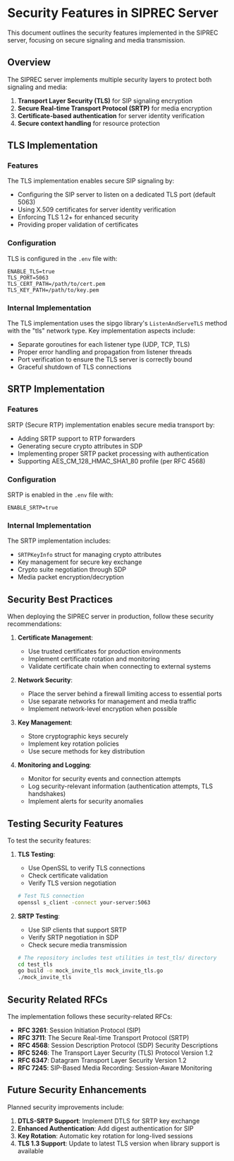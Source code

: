# Security Features in SIPREC Server

This document outlines the security features implemented in the SIPREC server, focusing on secure signaling and media transmission.

## Overview

The SIPREC server implements multiple security layers to protect both signaling and media:

1. **Transport Layer Security (TLS)** for SIP signaling encryption
2. **Secure Real-time Transport Protocol (SRTP)** for media encryption
3. **Certificate-based authentication** for server identity verification
4. **Secure context handling** for resource protection

## TLS Implementation

### Features

The TLS implementation enables secure SIP signaling by:

- Configuring the SIP server to listen on a dedicated TLS port (default 5063)
- Using X.509 certificates for server identity verification
- Enforcing TLS 1.2+ for enhanced security
- Providing proper validation of certificates

### Configuration

TLS is configured in the `.env` file with:

```
ENABLE_TLS=true
TLS_PORT=5063
TLS_CERT_PATH=/path/to/cert.pem
TLS_KEY_PATH=/path/to/key.pem
```

### Internal Implementation

The TLS implementation uses the sipgo library's `ListenAndServeTLS` method with the "tls" network type. Key implementation aspects include:

- Separate goroutines for each listener type (UDP, TCP, TLS)
- Proper error handling and propagation from listener threads
- Port verification to ensure the TLS server is correctly bound
- Graceful shutdown of TLS connections

## SRTP Implementation

### Features

SRTP (Secure RTP) implementation enables secure media transport by:

- Adding SRTP support to RTP forwarders
- Generating secure crypto attributes in SDP
- Implementing proper SRTP packet processing with authentication
- Supporting AES_CM_128_HMAC_SHA1_80 profile (per RFC 4568)

### Configuration

SRTP is enabled in the `.env` file with:

```
ENABLE_SRTP=true
```

### Internal Implementation

The SRTP implementation includes:

- `SRTPKeyInfo` struct for managing crypto attributes
- Key management for secure key exchange
- Crypto suite negotiation through SDP
- Media packet encryption/decryption

## Security Best Practices

When deploying the SIPREC server in production, follow these security recommendations:

1. **Certificate Management**:
   - Use trusted certificates for production environments
   - Implement certificate rotation and monitoring
   - Validate certificate chain when connecting to external systems

2. **Network Security**:
   - Place the server behind a firewall limiting access to essential ports
   - Use separate networks for management and media traffic
   - Implement network-level encryption when possible

3. **Key Management**:
   - Store cryptographic keys securely
   - Implement key rotation policies
   - Use secure methods for key distribution

4. **Monitoring and Logging**:
   - Monitor for security events and connection attempts
   - Log security-relevant information (authentication attempts, TLS handshakes)
   - Implement alerts for security anomalies

## Testing Security Features

To test the security features:

1. **TLS Testing**:
   - Use OpenSSL to verify TLS connections
   - Check certificate validation
   - Verify TLS version negotiation

   ```bash
   # Test TLS connection
   openssl s_client -connect your-server:5063
   ```

2. **SRTP Testing**:
   - Use SIP clients that support SRTP
   - Verify SRTP negotiation in SDP
   - Check secure media transmission

   ```bash
   # The repository includes test utilities in test_tls/ directory
   cd test_tls
   go build -o mock_invite_tls mock_invite_tls.go 
   ./mock_invite_tls
   ```

## Security Related RFCs

The implementation follows these security-related RFCs:

- **RFC 3261**: Session Initiation Protocol (SIP)
- **RFC 3711**: The Secure Real-time Transport Protocol (SRTP)
- **RFC 4568**: Session Description Protocol (SDP) Security Descriptions
- **RFC 5246**: The Transport Layer Security (TLS) Protocol Version 1.2
- **RFC 6347**: Datagram Transport Layer Security Version 1.2
- **RFC 7245**: SIP-Based Media Recording: Session-Aware Monitoring

## Future Security Enhancements

Planned security improvements include:

1. **DTLS-SRTP Support**: Implement DTLS for SRTP key exchange
2. **Enhanced Authentication**: Add digest authentication for SIP
3. **Key Rotation**: Automatic key rotation for long-lived sessions
4. **TLS 1.3 Support**: Update to latest TLS version when library support is available